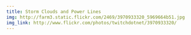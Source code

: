 ```yaml
---
title: Storm Clouds and Power Lines 
img: http://farm3.static.flickr.com/2469/3970933320_5969664b51.jpg 
img_link: http://www.flickr.com/photos/twitchdotnet/3970933320/ 
---
```

